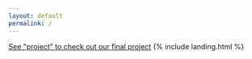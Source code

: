 ```yaml
---
layout: default
permalink: /
---
```


[See "project" to check out our final project]({{site.baseurl}})
{% include landing.html %}